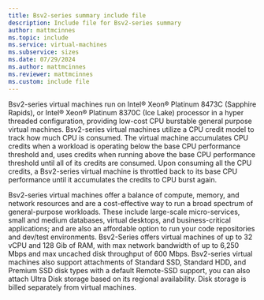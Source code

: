 ```yaml
---
title: Bsv2-series summary include file
description: Include file for Bsv2-series summary
author: mattmcinnes
ms.topic: include
ms.service: virtual-machines
ms.subservice: sizes
ms.date: 07/29/2024
ms.author: mattmcinnes
ms.reviewer: mattmcinnes
ms.custom: include file
---
```

Bsv2-series virtual machines run on Intel® Xeon® Platinum 8473C (Sapphire Rapids), or Intel® Xeon® Platinum 8370C (Ice Lake) processor in a hyper threaded configuration, providing low-cost CPU burstable general purpose virtual machines. Bsv2-series virtual machines utilize a CPU credit model to track how much CPU is consumed. The virtual machine accumulates CPU credits when a workload is operating below the base CPU performance threshold and, uses credits when running above the base CPU performance threshold until all of its credits are consumed. Upon consuming all the CPU credits, a Bsv2-series virtual machine is throttled back to its base CPU performance until it accumulates the credits to CPU burst again.

Bsv2-series virtual machines offer a balance of compute, memory, and network resources and are a cost-effective way to run a broad spectrum of general-purpose workloads. These include large-scale micro-services, small and medium databases, virtual desktops, and business-critical applications; and are also an affordable option to run your code repositories and dev/test environments. Bsv2-Series offers virtual machines of up to 32 vCPU and 128 Gib of RAM, with max network bandwidth of up to 6,250 Mbps and max uncached disk throughput of 600 Mbps. Bsv2-series virtual machines also support attachments of Standard SSD, Standard HDD, and Premium SSD disk types with a default Remote-SSD support, you can also attach Ultra Disk storage based on its regional availability. Disk storage is billed separately from virtual machines.
